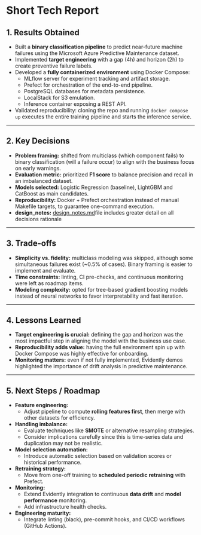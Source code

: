 # Short Tech Report

## 1. Results Obtained
- Built a **binary classification pipeline** to predict near-future machine failures using the Microsoft Azure Predictive Maintenance dataset.  
- Implemented **target engineering** with a gap (4h) and horizon (2h) to create preventive failure labels.  
- Developed a **fully containerized environment** using Docker Compose:
  - MLflow server for experiment tracking and artifact storage.
  - Prefect for orchestration of the end-to-end pipeline.
  - PostgreSQL databases for metadata persistence.
  - LocalStack for S3 emulation.
  - Inference container exposing a REST API.  
- Validated reproducibility: cloning the repo and running `docker compose up` executes the entire training pipeline and starts the inference service.  

---

## 2. Key Decisions
- **Problem framing:** shifted from multiclass (which component fails) to binary classification (will a failure occur) to align with the business focus on early warnings.  
- **Evaluation metric:** prioritized **F1 score** to balance precision and recall in an imbalanced dataset.  
- **Models selected:** Logistic Regression (baseline), LightGBM and CatBoost as main candidates.  
- **Reproducibility:** Docker + Prefect orchestration instead of manual Makefile targets, to guarantee one-command execution.  
- **design_notes:** [design_notes.md](design_notes.md)file includes greater detail on all decisions rationale
---

## 3. Trade-offs
- **Simplicity vs. fidelity:** multiclass modeling was skipped, although some simultaneous failures exist (~0.5% of cases). Binary framing is easier to implement and evaluate.  
- **Time constraints:** linting, CI pre-checks, and continuous monitoring were left as roadmap items.  
- **Modeling complexity:** opted for tree-based gradient boosting models instead of neural networks to favor interpretability and fast iteration.  

---

## 4. Lessons Learned
- **Target engineering is crucial:** defining the gap and horizon was the most impactful step in aligning the model with the business use case.  
- **Reproducibility adds value:** having the full environment spin up with Docker Compose was highly effective for onboarding.  
- **Monitoring matters:** even if not fully implemented, Evidently demos highlighted the importance of drift analysis in predictive maintenance.  

---

## 5. Next Steps / Roadmap
- **Feature engineering:**  
  - Adjust pipeline to compute **rolling features first**, then merge with other datasets for efficiency.  
- **Handling imbalance:**  
  - Evaluate techniques like **SMOTE** or alternative resampling strategies.  
  - Consider implications carefully since this is time-series data and duplication may not be realistic.  
- **Model selection automation:**  
  - Introduce automatic selection based on validation scores or historical performance.  
- **Retraining strategy:**  
  - Move from one-off training to **scheduled periodic retraining** with Prefect.  
- **Monitoring:**  
  - Extend Evidently integration to continuous **data drift** and **model performance** monitoring.  
  - Add infrastructure health checks.  
- **Engineering maturity:**  
  - Integrate linting (black), pre-commit hooks, and CI/CD workflows (GitHub Actions).  
